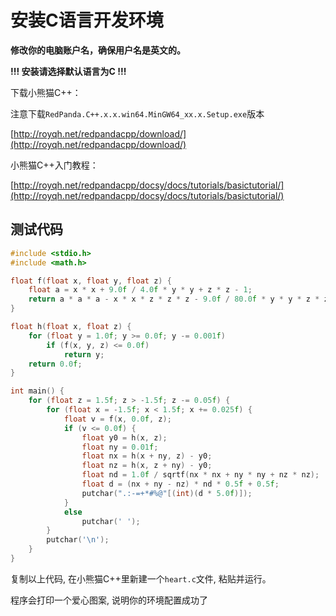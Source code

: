 # 安装C语言开发环境


**修改你的电脑账户名，确保用户名是英文的。**

**!!! 安装请选择默认语言为C !!!**

下载小熊猫C++：

注意下载`RedPanda.C++.x.x.win64.MinGW64_xx.x.Setup.exe`版本

[http://royqh.net/redpandacpp/download/](http://royqh.net/redpandacpp/download/)

小熊猫C++入门教程：

[http://royqh.net/redpandacpp/docsy/docs/tutorials/basictutorial/](http://royqh.net/redpandacpp/docsy/docs/tutorials/basictutorial/)

## 测试代码

```C
#include <stdio.h>
#include <math.h>

float f(float x, float y, float z) {
    float a = x * x + 9.0f / 4.0f * y * y + z * z - 1;
    return a * a * a - x * x * z * z * z - 9.0f / 80.0f * y * y * z * z * z;
}

float h(float x, float z) {
    for (float y = 1.0f; y >= 0.0f; y -= 0.001f)
        if (f(x, y, z) <= 0.0f)
            return y;
    return 0.0f;
}

int main() {
    for (float z = 1.5f; z > -1.5f; z -= 0.05f) {
        for (float x = -1.5f; x < 1.5f; x += 0.025f) {
            float v = f(x, 0.0f, z);
            if (v <= 0.0f) {
                float y0 = h(x, z);
                float ny = 0.01f;
                float nx = h(x + ny, z) - y0;
                float nz = h(x, z + ny) - y0;
                float nd = 1.0f / sqrtf(nx * nx + ny * ny + nz * nz);
                float d = (nx + ny - nz) * nd * 0.5f + 0.5f;
                putchar(".:-=+*#%@"[(int)(d * 5.0f)]);
            }
            else
                putchar(' ');
        }
        putchar('\n');
    }
}
```

复制以上代码, 在小熊猫C++里新建一个`heart.c`文件, 粘贴并运行。

程序会打印一个爱心图案, 说明你的环境配置成功了